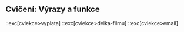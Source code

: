 ## Cvičení: Výrazy a funkce

::exc[cvlekce>vyplata]
::exc[cvlekce>delka-filmu]
::exc[cvlekce>email]

